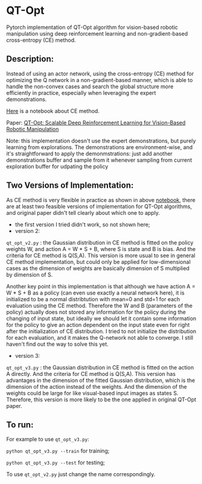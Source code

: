 # QT-Opt

Pytorch implementation of QT-Opt algorithm for vision-based robotic manipulation using deep reinforcement learning and non-gradient-based cross-entropy (CE) method.

## Description:
Instead of using an actor network, using the cross-entropy (CE) method for optimizing the Q network in a non-gradient-based manner, which is able to handle the non-convex cases and search the global structure more efficiently in practice, especially when leveraging the expert demonstrations. 

[Here]() is a notebook about CE method.

Paper: [QT-Opt: Scalable Deep Reinforcement Learning for Vision-Based Robotic Manipulation](https://arxiv.org/abs/1806.10293)

Note: this implementation doesn't use the expert demonstrations, but purely learning from explorations. The demonstrations are environment-wise, and it's straightforward to apply the demonmstrations: just add another demonstrations buffer and sample from it whenever sampling from current exploration buffer for udpating the policy

## Two Versions of Implementation:
As CE method is very flexible in practice as shown in above [notebook](), there are at least two feasible versions of implementation for QT-Opt algorithms, and original paper didn't tell clearly about which one to apply. 
* the first version I tried didn't work, so not shown here;
* version 2: 

`qt_opt_v2.py` : the Gaussian distribution in CE method is fitted on the policy weights W, and action A = W * S + B, where S is state and B is bias. And the criteria for CE method is Q(S,A). This version is more usual to see in general CE method implementation, but could only be applied for low-dimensional cases as the dimension of weights are basically dimension of S multiplied by dimension of S.

Another key point in this implementation is that although we have action A = W * S + B  as a policy (can even use exactly a neural network here), it is initialized to be a normal distribtution with mean=0 and std=1 for each evaluation using the CE method. Therefore the W and B (parameters of the policy) actually does not stored any information for the policy during the changing of input state, but ideally we should let it contain some information for the policy to give an action dependent on the input state even for right after the initialization of CE distribution. I tried to not initialize the distribution for each evaluation, and it makes the Q-network not able to converge. I still haven't find out the way to solve this yet.

* version 3: 

`qt_opt_v3.py` : the Gaussian distribution in CE method is fitted on the action A directly. And the criteria for CE method is Q(S,A). This version has advantages in the dimension of the fitted Gaussian distribution, which is the dimension of the action instead of the weights. And the dimension of the weights could be large for like visual-based input images as states S. Therefore, this version is more likely to be the one applied in original QT-Opt paper.


## To run:
For example to use `qt_opt_v3.py`:

`python qt_opt_v3.py --train` for training;

`python qt_opt_v3.py --test` for testing;

To use `qt_opt_v2.py` just change the name correspondingly.


